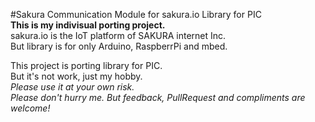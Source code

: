 #Sakura Communication Module for sakura.io Library for PIC  
**This is my indivisual porting project.**  
sakura.io is the IoT platform of SAKURA internet Inc.  
But library is for only Arduino, RaspberrPi and mbed.  

This project is porting library for PIC.  
But it's not work, just my hobby.  
*Please use it at your own risk.*  
*Please don't hurry me. But feedback, PullRequest and compliments are welcome!*  
